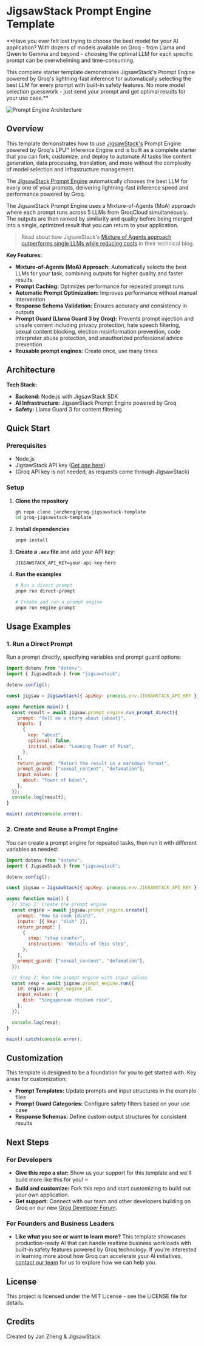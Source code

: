 # JigsawStack Prompt Engine Template

**Have you ever felt lost trying to choose the best model for your AI application? With dozens of models available on Groq - from Llama and Qwen to Gemma and beyond - choosing the optimal LLM for each specific prompt can be overwhelming and time-consuming.

This complete starter template demonstrates JigsawStack's Prompt Engine powered by Groq's lightning-fast inference for automatically selecting the best LLM for every prompt with built-in safety features. No more model selection guesswork - just send your prompt and get optimal results for your use case.**

![Prompt Engine Architecture](pe.png)

## Overview

This template demonstrates how to use [JigsawStack's](https://jigsawstack.com) Prompt Engine powered by Groq's LPU™ Inference Engine and is built as a complete starter that you can fork, customize, and deploy to automate AI tasks like content generation, data processing, translation, and more without the complexity of model selection and infrastructure management.

The [JigsawStack Prompt Engine](https://jigsawstack.com/docs/examples/core-ai/prompt-engine) automatically chooses the best LLM for every one of your prompts, delivering lightning-fast inference speed and performance powered by Groq.

The JigsawStack Prompt Engine uses a Mixture-of-Agents (MoA) approach where each prompt runs across 5 LLMs from GroqCloud simultaneously. The outputs are then ranked by similarity and quality before being merged into a single, optimized result that you can return to your application.

> Read about how JigsawStack's [Mixture of Agents approach outperforms single LLMs while reducing costs](https://jigsawstack.com/blog/jigsawstack-mixture-of-agents-moa-outperform-any-single-llm-and-reduce-cost-with-prompt-engine) in their technical blog.

**Key Features:**
- **Mixture-of-Agents (MoA) Approach:** Automatically selects the best LLMs for your task, combining outputs for higher quality and faster results.
- **Prompt Caching:** Optimizes performance for repeated prompt runs
- **Automatic Prompt Optimization:** Improves performance without manual intervention
- **Response Schema Validation:** Ensures accuracy and consistency in outputs
- **Prompt Guard (Llama Guard 3 by Groq):** Prevents prompt injection and unsafe content including privacy protection, hate speech filtering, sexual content blocking, election misinformation prevention, code interpreter abuse protection, and unauthorized professional advice prevention
- **Reusable prompt engines:** Create once, use many times

## Architecture

**Tech Stack:**
- **Backend:** Node.js with JigsawStack SDK
- **AI Infrastructure:** JigsawStack Prompt Engine powered by Groq
- **Safety:** Llama Guard 3 for content filtering

## Quick Start

### Prerequisites
- Node.js
- JigsawStack API key ([Get one here](https://jigsawstack.com))
- (Groq API key is not needed, as requests come through JigsawStack)

### Setup

1. **Clone the repository**
   ```bash
   gh repo clone janzheng/groq-jigsawstack-template
   cd groq-jigsawstack-template
   ```

2. **Install dependencies**
   ```bash
   pnpm install
   ```

3. **Create a `.env` file** and add your API key:
   ```env
   JIGSAWSTACK_API_KEY=your-api-key-here
   ```

4. **Run the examples**
   ```bash
   # Run a direct prompt
   pnpm run direct-prompt
   
   # Create and run a prompt engine
   pnpm run engine-prompt
   ```

## Usage Examples

### 1. Run a Direct Prompt
Run a prompt directly, specifying variables and prompt guard options:

```js
import dotenv from "dotenv";
import { JigsawStack } from "jigsawstack";

dotenv.config();

const jigsaw = JigsawStack({ apiKey: process.env.JIGSAWSTACK_API_KEY });

async function main() {
  const result = await jigsaw.prompt_engine.run_prompt_direct({
    prompt: "Tell me a story about {about}",
    inputs: [
      {
        key: "about",
        optional: false,
        initial_value: "Leaning Tower of Pisa",
      },
    ],
    return_prompt: "Return the result in a markdown format",
    prompt_guard: ["sexual_content", "defamation"],
    input_values: {
      about: "Tower of babel",
    },
  });
  console.log(result);
}

main().catch(console.error);
```

### 2. Create and Reuse a Prompt Engine
You can create a prompt engine for repeated tasks, then run it with different variables as needed:

```js
import dotenv from "dotenv";
import { JigsawStack } from "jigsawstack";

dotenv.config();

const jigsaw = JigsawStack({ apiKey: process.env.JIGSAWSTACK_API_KEY });

async function main() {
  // Step 1: Create the prompt engine
  const engine = await jigsaw.prompt_engine.create({
    prompt: "How to cook {dish}",
    inputs: [{ key: "dish" }],
    return_prompt: [
      {
        step: "step counter",
        instructions: "details of this step",
      },
    ],
    prompt_guard: ["sexual_content", "defamation"],
  });

  // Step 2: Run the prompt engine with input values
  const resp = await jigsaw.prompt_engine.run({
    id: engine.prompt_engine_id,
    input_values: {
      dish: "Singaporean chicken rice",
    },
  });

  console.log(resp);
}

main().catch(console.error);
```

## Customization
This template is designed to be a foundation for you to get started with. Key areas for customization:
- **Prompt Templates:** Update prompts and input structures in the example files
- **Prompt Guard Categories:** Configure safety filters based on your use case
- **Response Schemas:** Define custom output structures for consistent results

## Next Steps
### For Developers
- **Give this repo a star:** Show us your support for this template and we'll build more like this for you! ⭐
- **Build and customize:** Fork this repo and start customizing to build out your own application.
- **Get support:** Connect with our team and other developers building on Groq on our new [Groq Developer Forum](https://community.groq.com).

### For Founders and Business Leaders
- **Like what you see or want to learn more?** This template showcases production-ready AI that can handle realtime business workloads with built-in safety features powered by Groq technology. If you're interested in learning more about how Groq can accelerate your AI initiatives, [contact our team](https://groq.com/enterprise-access/) for us to explore how we can help you.

## License
This project is licensed under the MIT License - see the LICENSE file for details.

## Credits
Created by Jan Zheng & JigsawStack. 